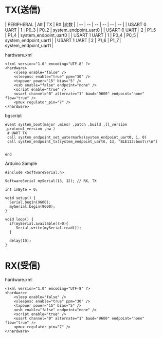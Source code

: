# TX(送信)


| PERIPHERAL | Alt | TX | RX  |変数 |
| -- | -- | -- | -- | -- | -- |
|  USART 0 UART | 1 | P0_3 | P0_2 | system_endpoint_uart0 |
|  USART 0 UART | 2 | P1_5 | P1_4 | system_endpoint_uart0 |
|  USART 1 UART | 1 | P0_4 | P0_5 | system_endpoint_uart1 |
|  USART 1 UART | 2 | P1_6 | P1_7 | system_endpoint_uart1 |

hardware.xml

```
<?xml version="1.0" encoding="UTF-8" ?>
<hardware> 
    <sleep enable="false" />
    <sleeposc enable="true" ppm="30" /> 
    <txpower power="15" bias="5" /> 
    <usb enable="false" endpoint="none" /> 
    <script enable="true" />
    <usart channel="0" alternate="1" baud="9600" endpoint="none" flow="true" /> 
    <pmux regulator_pin="7" /> 
</hardware>
```

bgscript
```
event system_boot(major ,minor ,patch ,build ,ll_version ,protocol_version ,hw )
 # UART TX
 call system_endpoint_set_watermarks(system_endpoint_uart0, 1, 0)
 call system_endpoint_tx(system_endpoint_uart0, 13, "BLE113:boot\r\n")


end
```

Arduino Sample
```
#include <SoftwareSerial.h>

SoftwareSerial mySerial(13, 12); // RX, TX

int inByte = 0;  

void setup() {
  Serial.begin(9600);
  mySerial.begin(9600);
}

void loop() {
  if(mySerial.available()>0){
     Serial.write(mySerial.read()); 
  }
  
  delay(10);
}
```

# RX(受信)

hardware.xml
```
<?xml version="1.0" encoding="UTF-8" ?>
<hardware> 
    <sleep enable="false" />
    <sleeposc enable="true" ppm="30" /> 
    <txpower power="15" bias="5" /> 
    <usb enable="false" endpoint="none" /> 
    <script enable="true" />
    <usart channel="0" alternate="1" baud="9600" endpoint="none" flow="true" /> 
    <pmux regulator_pin="7" /> 
</hardware>
```


